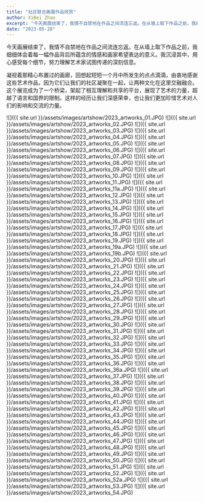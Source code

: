 ```yaml
---
title: "社区联合画展作品欣赏"
author: XiBei Zhao
excerpt: "今天画展结束了，我情不自禁地在作品之间流连忘返。在从墙上取下作品之前，我细细体会着每一幅作品背后所蕴含的情感和画家希望表达的意义。我沉浸其中，用心感受每个细节，努力理解艺术家试图传递的深刻信息。凝视着那精心布置过的画廊，回想起短短一个月中所发生的点点滴滴，由衷地感谢这些艺术作品，因为它们让我们的社区凝聚在一起，让两种文化在这里交融融合。这个展览成为了一个桥梁，架起了相互理解和共享的平台，展现了艺术的力量，超越了语言和国界的限制。这样的经历让我们深感荣幸，也让我们更加珍惜艺术对人们的影响和交流的力量。"
date: "2023-05-28"
---
```


今天画展结束了，我情不自禁地在作品之间流连忘返。在从墙上取下作品之前，我细细体会着每一幅作品背后所蕴含的情感和画家希望表达的意义。我沉浸其中，用心感受每个细节，努力理解艺术家试图传递的深刻信息。

凝视着那精心布置过的画廊，回想起短短一个月中所发生的点点滴滴，由衷地感谢这些艺术作品，因为它们让我们的社区凝聚在一起，让两种文化在这里交融融合。这个展览成为了一个桥梁，架起了相互理解和共享的平台，展现了艺术的力量，超越了语言和国界的限制。这样的经历让我们深感荣幸，也让我们更加珍惜艺术对人们的影响和交流的力量。

  ![]({{ site.url }}/assets/images/artshow/2023_artworks_01.JPG)
  ![]({{ site.url }}/assets/images/artshow/2023_artworks_02.JPG)
  ![]({{ site.url }}/assets/images/artshow/2023_artworks_03.JPG)
  ![]({{ site.url }}/assets/images/artshow/2023_artworks_04.JPG)
  ![]({{ site.url }}/assets/images/artshow/2023_artworks_05.JPG)
  ![]({{ site.url }}/assets/images/artshow/2023_artworks_06.JPG)
  ![]({{ site.url }}/assets/images/artshow/2023_artworks_07.JPG)
  ![]({{ site.url }}/assets/images/artshow/2023_artworks_08.JPG)
  ![]({{ site.url }}/assets/images/artshow/2023_artworks_09.JPG)
  ![]({{ site.url }}/assets/images/artshow/2023_artworks_10.JPG)
  ![]({{ site.url }}/assets/images/artshow/2023_artworks_11.JPG)
  ![]({{ site.url }}/assets/images/artshow/2023_artworks_11a.JPG)
  ![]({{ site.url }}/assets/images/artshow/2023_artworks_12.JPG)
  ![]({{ site.url }}/assets/images/artshow/2023_artworks_13.JPG)
  ![]({{ site.url }}/assets/images/artshow/2023_artworks_14.JPG)
  ![]({{ site.url }}/assets/images/artshow/2023_artworks_15.JPG)
  ![]({{ site.url }}/assets/images/artshow/2023_artworks_16.JPG)
  ![]({{ site.url }}/assets/images/artshow/2023_artworks_17.JPG)
  ![]({{ site.url }}/assets/images/artshow/2023_artworks_18.JPG)
  ![]({{ site.url }}/assets/images/artshow/2023_artworks_19.JPG)
  ![]({{ site.url }}/assets/images/artshow/2023_artworks_19a.JPG)
  ![]({{ site.url }}/assets/images/artshow/2023_artworks_19b.JPG)
  ![]({{ site.url }}/assets/images/artshow/2023_artworks_20.JPG)
  ![]({{ site.url }}/assets/images/artshow/2023_artworks_21.JPG)
  ![]({{ site.url }}/assets/images/artshow/2023_artworks_22.JPG)
  ![]({{ site.url }}/assets/images/artshow/2023_artworks_23.JPG)
  ![]({{ site.url }}/assets/images/artshow/2023_artworks_24.JPG)
  ![]({{ site.url }}/assets/images/artshow/2023_artworks_25.JPG)
  ![]({{ site.url }}/assets/images/artshow/2023_artworks_26.JPG)
  ![]({{ site.url }}/assets/images/artshow/2023_artworks_27.JPG)
  ![]({{ site.url }}/assets/images/artshow/2023_artworks_28.JPG)
  ![]({{ site.url }}/assets/images/artshow/2023_artworks_29.JPG)
  ![]({{ site.url }}/assets/images/artshow/2023_artworks_30.JPG)
  ![]({{ site.url }}/assets/images/artshow/2023_artworks_31.JPG)
  ![]({{ site.url }}/assets/images/artshow/2023_artworks_32.JPG)
  ![]({{ site.url }}/assets/images/artshow/2023_artworks_33.JPG)
  ![]({{ site.url }}/assets/images/artshow/2023_artworks_34.JPG)
  ![]({{ site.url }}/assets/images/artshow/2023_artworks_35.JPG)
  ![]({{ site.url }}/assets/images/artshow/2023_artworks_36.JPG)
  ![]({{ site.url }}/assets/images/artshow/2023_artworks_36a.JPG)
  ![]({{ site.url }}/assets/images/artshow/2023_artworks_37.JPG)
  ![]({{ site.url }}/assets/images/artshow/2023_artworks_38.JPG)
  ![]({{ site.url }}/assets/images/artshow/2023_artworks_39.JPG)
  ![]({{ site.url }}/assets/images/artshow/2023_artworks_40.JPG)
  ![]({{ site.url }}/assets/images/artshow/2023_artworks_41.JPG)
  ![]({{ site.url }}/assets/images/artshow/2023_artworks_42.JPG)
  ![]({{ site.url }}/assets/images/artshow/2023_artworks_43.JPG)
  ![]({{ site.url }}/assets/images/artshow/2023_artworks_44.JPG)
  ![]({{ site.url }}/assets/images/artshow/2023_artworks_45.JPG)
  ![]({{ site.url }}/assets/images/artshow/2023_artworks_46.JPG)
  ![]({{ site.url }}/assets/images/artshow/2023_artworks_47.JPG)
  ![]({{ site.url }}/assets/images/artshow/2023_artworks_48.JPG)
  ![]({{ site.url }}/assets/images/artshow/2023_artworks_49.JPG)
  ![]({{ site.url }}/assets/images/artshow/2023_artworks_50.JPG)
  ![]({{ site.url }}/assets/images/artshow/2023_artworks_51.JPG)
  ![]({{ site.url }}/assets/images/artshow/2023_artworks_52.JPG)
  ![]({{ site.url }}/assets/images/artshow/2023_artworks_52a.JPG)
  ![]({{ site.url }}/assets/images/artshow/2023_artworks_53.JPG)
  ![]({{ site.url }}/assets/images/artshow/2023_artworks_54.JPG)
